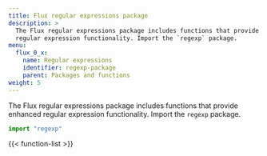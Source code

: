 ```yaml
---
title: Flux regular expressions package
description: >
  The Flux regular expressions package includes functions that provide enhanced
  regular expression functionality. Import the `regexp` package.
menu:
  flux_0_x:
    name: Regular expressions
    identifier: regexp-package
    parent: Packages and functions
weight: 5
---
```


The Flux regular expressions package includes functions that provide enhanced
regular expression functionality. Import the `regexp` package.

```js
import "regexp"
```

{{< function-list >}}

